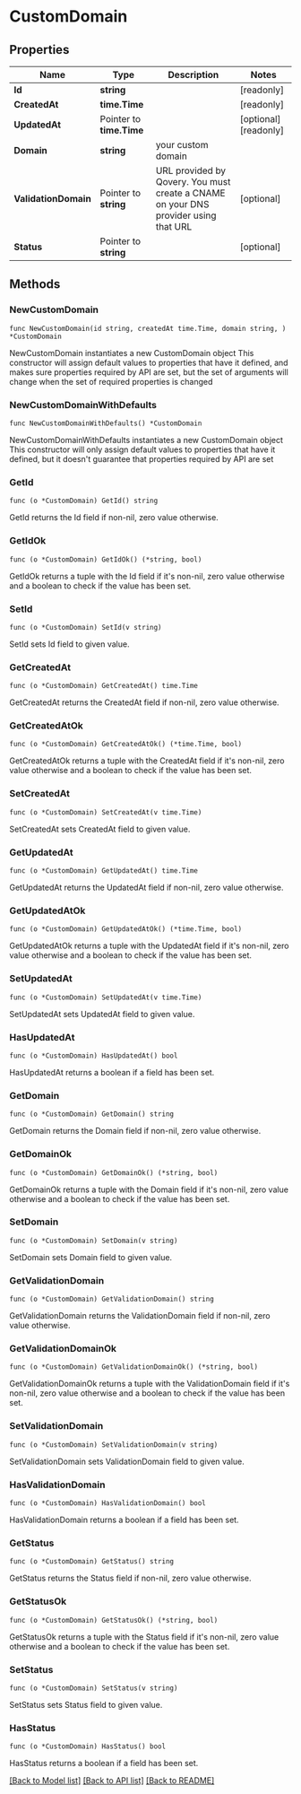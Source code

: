 # CustomDomain

## Properties

Name | Type | Description | Notes
------------ | ------------- | ------------- | -------------
**Id** | **string** |  | [readonly] 
**CreatedAt** | **time.Time** |  | [readonly] 
**UpdatedAt** | Pointer to **time.Time** |  | [optional] [readonly] 
**Domain** | **string** | your custom domain | 
**ValidationDomain** | Pointer to **string** | URL provided by Qovery. You must create a CNAME on your DNS provider using that URL | [optional] 
**Status** | Pointer to **string** |  | [optional] 

## Methods

### NewCustomDomain

`func NewCustomDomain(id string, createdAt time.Time, domain string, ) *CustomDomain`

NewCustomDomain instantiates a new CustomDomain object
This constructor will assign default values to properties that have it defined,
and makes sure properties required by API are set, but the set of arguments
will change when the set of required properties is changed

### NewCustomDomainWithDefaults

`func NewCustomDomainWithDefaults() *CustomDomain`

NewCustomDomainWithDefaults instantiates a new CustomDomain object
This constructor will only assign default values to properties that have it defined,
but it doesn't guarantee that properties required by API are set

### GetId

`func (o *CustomDomain) GetId() string`

GetId returns the Id field if non-nil, zero value otherwise.

### GetIdOk

`func (o *CustomDomain) GetIdOk() (*string, bool)`

GetIdOk returns a tuple with the Id field if it's non-nil, zero value otherwise
and a boolean to check if the value has been set.

### SetId

`func (o *CustomDomain) SetId(v string)`

SetId sets Id field to given value.


### GetCreatedAt

`func (o *CustomDomain) GetCreatedAt() time.Time`

GetCreatedAt returns the CreatedAt field if non-nil, zero value otherwise.

### GetCreatedAtOk

`func (o *CustomDomain) GetCreatedAtOk() (*time.Time, bool)`

GetCreatedAtOk returns a tuple with the CreatedAt field if it's non-nil, zero value otherwise
and a boolean to check if the value has been set.

### SetCreatedAt

`func (o *CustomDomain) SetCreatedAt(v time.Time)`

SetCreatedAt sets CreatedAt field to given value.


### GetUpdatedAt

`func (o *CustomDomain) GetUpdatedAt() time.Time`

GetUpdatedAt returns the UpdatedAt field if non-nil, zero value otherwise.

### GetUpdatedAtOk

`func (o *CustomDomain) GetUpdatedAtOk() (*time.Time, bool)`

GetUpdatedAtOk returns a tuple with the UpdatedAt field if it's non-nil, zero value otherwise
and a boolean to check if the value has been set.

### SetUpdatedAt

`func (o *CustomDomain) SetUpdatedAt(v time.Time)`

SetUpdatedAt sets UpdatedAt field to given value.

### HasUpdatedAt

`func (o *CustomDomain) HasUpdatedAt() bool`

HasUpdatedAt returns a boolean if a field has been set.

### GetDomain

`func (o *CustomDomain) GetDomain() string`

GetDomain returns the Domain field if non-nil, zero value otherwise.

### GetDomainOk

`func (o *CustomDomain) GetDomainOk() (*string, bool)`

GetDomainOk returns a tuple with the Domain field if it's non-nil, zero value otherwise
and a boolean to check if the value has been set.

### SetDomain

`func (o *CustomDomain) SetDomain(v string)`

SetDomain sets Domain field to given value.


### GetValidationDomain

`func (o *CustomDomain) GetValidationDomain() string`

GetValidationDomain returns the ValidationDomain field if non-nil, zero value otherwise.

### GetValidationDomainOk

`func (o *CustomDomain) GetValidationDomainOk() (*string, bool)`

GetValidationDomainOk returns a tuple with the ValidationDomain field if it's non-nil, zero value otherwise
and a boolean to check if the value has been set.

### SetValidationDomain

`func (o *CustomDomain) SetValidationDomain(v string)`

SetValidationDomain sets ValidationDomain field to given value.

### HasValidationDomain

`func (o *CustomDomain) HasValidationDomain() bool`

HasValidationDomain returns a boolean if a field has been set.

### GetStatus

`func (o *CustomDomain) GetStatus() string`

GetStatus returns the Status field if non-nil, zero value otherwise.

### GetStatusOk

`func (o *CustomDomain) GetStatusOk() (*string, bool)`

GetStatusOk returns a tuple with the Status field if it's non-nil, zero value otherwise
and a boolean to check if the value has been set.

### SetStatus

`func (o *CustomDomain) SetStatus(v string)`

SetStatus sets Status field to given value.

### HasStatus

`func (o *CustomDomain) HasStatus() bool`

HasStatus returns a boolean if a field has been set.


[[Back to Model list]](../README.md#documentation-for-models) [[Back to API list]](../README.md#documentation-for-api-endpoints) [[Back to README]](../README.md)


